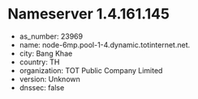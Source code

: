 # Nameserver 1.4.161.145

* as_number: 23969
* name: node-6mp.pool-1-4.dynamic.totinternet.net.
* city: Bang Khae
* country: TH
* organization: TOT Public Company Limited
* version: Unknown
* dnssec: false
